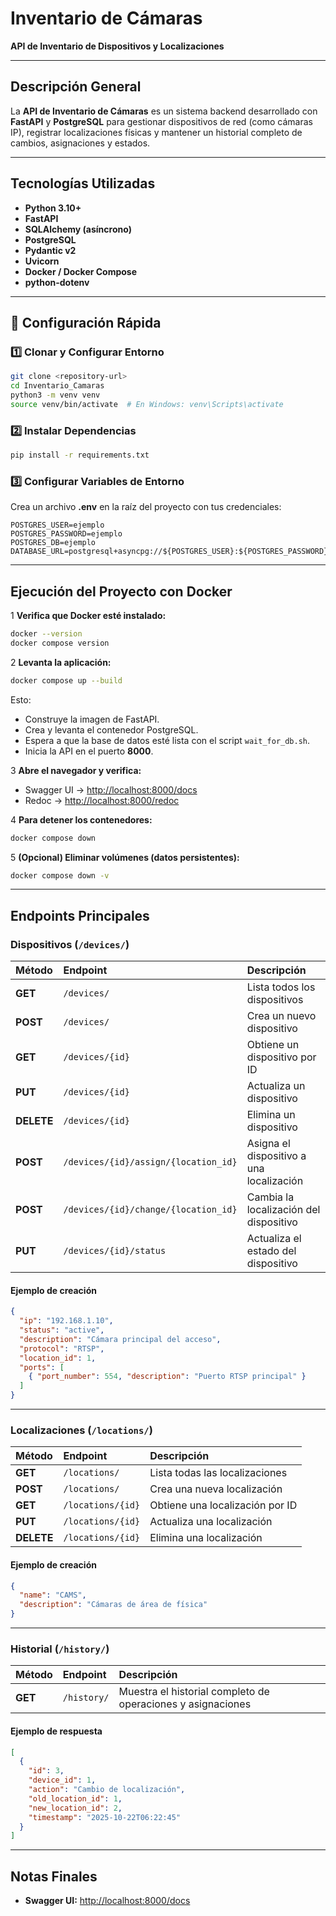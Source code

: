 # Inventario de Cámaras  
**API de Inventario de Dispositivos y Localizaciones**  

---

##  Descripción General

La **API de Inventario de Cámaras** es un sistema backend desarrollado con **FastAPI** y **PostgreSQL** para gestionar dispositivos de red (como cámaras IP), registrar localizaciones físicas y mantener un historial completo de cambios, asignaciones y estados.

---

##  Tecnologías Utilizadas

- **Python 3.10+**
- **FastAPI**
- **SQLAlchemy (asíncrono)**
- **PostgreSQL**
- **Pydantic v2**
- **Uvicorn**
- **Docker / Docker Compose**
- **python-dotenv**

---

## 🚀 Configuración Rápida

### 1️⃣ Clonar y Configurar Entorno

```bash
git clone <repository-url>
cd Inventario_Camaras
python3 -m venv venv
source venv/bin/activate  # En Windows: venv\Scripts\activate
```

### 2️⃣ Instalar Dependencias

```bash
pip install -r requirements.txt
```

### 3️⃣ Configurar Variables de Entorno

Crea un archivo **.env** en la raíz del proyecto con tus credenciales:

```.env ejemplo
POSTGRES_USER=ejemplo
POSTGRES_PASSWORD=ejemplo
POSTGRES_DB=ejemplo
DATABASE_URL=postgresql+asyncpg://${POSTGRES_USER}:${POSTGRES_PASSWORD}@db:5432/${POSTGRES_DB}
```
---

## Ejecución del Proyecto con Docker

1 **Verifica que Docker esté instalado:**

```bash
docker --version
docker compose version
```

2 **Levanta la aplicación:**

```bash
docker compose up --build
```

Esto:
- Construye la imagen de FastAPI.  
- Crea y levanta el contenedor PostgreSQL.  
- Espera a que la base de datos esté lista con el script `wait_for_db.sh`.  
- Inicia la API en el puerto **8000**.

3 **Abre el navegador y verifica:**
- Swagger UI → [http://localhost:8000/docs](http://localhost:8000/docs)  
- Redoc → [http://localhost:8000/redoc](http://localhost:8000/redoc)

4 **Para detener los contenedores:**
```bash
docker compose down
```

5 **(Opcional) Eliminar volúmenes (datos persistentes):**
```bash
docker compose down -v
```

---
##  Endpoints Principales

###  Dispositivos (`/devices/`)

| Método | Endpoint | Descripción |
|:--------|:----------|:-------------|
| **GET** | `/devices/` | Lista todos los dispositivos |
| **POST** | `/devices/` | Crea un nuevo dispositivo |
| **GET** | `/devices/{id}` | Obtiene un dispositivo por ID |
| **PUT** | `/devices/{id}` | Actualiza un dispositivo |
| **DELETE** | `/devices/{id}` | Elimina un dispositivo |
| **POST** | `/devices/{id}/assign/{location_id}` | Asigna el dispositivo a una localización |
| **POST** | `/devices/{id}/change/{location_id}` | Cambia la localización del dispositivo |
| **PUT** | `/devices/{id}/status` | Actualiza el estado del dispositivo |

####  Ejemplo de creación

```json
{
  "ip": "192.168.1.10",
  "status": "active",
  "description": "Cámara principal del acceso",
  "protocol": "RTSP",
  "location_id": 1,
  "ports": [
    { "port_number": 554, "description": "Puerto RTSP principal" }
  ]
}
```

---

###  Localizaciones (`/locations/`)

| Método | Endpoint | Descripción |
|:--------|:----------|:-------------|
| **GET** | `/locations/` | Lista todas las localizaciones |
| **POST** | `/locations/` | Crea una nueva localización |
| **GET** | `/locations/{id}` | Obtiene una localización por ID |
| **PUT** | `/locations/{id}` | Actualiza una localización |
| **DELETE** | `/locations/{id}` | Elimina una localización |

####  Ejemplo de creación

```json
{
  "name": "CAMS",
  "description": "Cámaras de área de física"
}
```

---

###  Historial (`/history/`)

| Método | Endpoint | Descripción |
|:--------|:----------|:-------------|
| **GET** | `/history/` | Muestra el historial completo de operaciones y asignaciones |

####  Ejemplo de respuesta

```json
[
  {
    "id": 3,
    "device_id": 1,
    "action": "Cambio de localización",
    "old_location_id": 1,
    "new_location_id": 2,
    "timestamp": "2025-10-22T06:22:45"
  }
]
```

---

##  Notas Finales

- **Swagger UI:** [http://localhost:8000/docs](http://localhost:8000/docs)  

